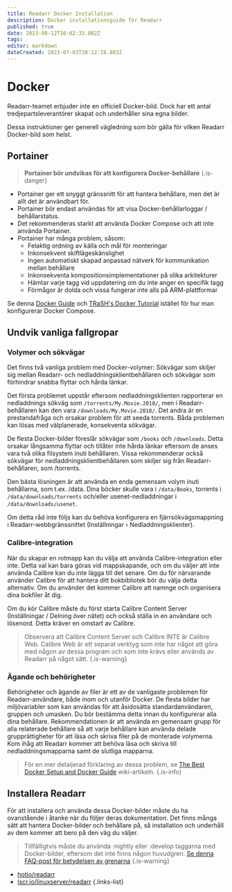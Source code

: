 ```yaml
---
title: Readarr Docker Installation
description: Docker installationsguide för Readarr
published: true
date: 2023-08-12T16:02:33.082Z
tags: 
editor: markdown
dateCreated: 2023-07-03T20:12:28.883Z
---
```


# Docker

Readarr-teamet erbjuder inte en officiell Docker-bild. Dock har ett antal tredjepartsleverantörer skapat och underhåller sina egna bilder.

Dessa instruktioner ger generell vägledning som bör gälla för vilken Readarr Docker-bild som helst.

## Portainer

> **Portainer bör undvikas för att konfigurera Docker-behållare** {.is-danger}

- Portainer ger ett snyggt gränssnitt för att hantera behållare, men det är allt det är användbart för.
- Portainer bör endast användas för att visa Docker-behållarloggar / behållarstatus.
- Det rekommenderas starkt att använda Docker Compose och att inte använda Portainer.
- Portainer har många problem, såsom:
  - Felaktig ordning av källa och mål för monteringar
  - Inkonsekvent skiftlägeskänslighet
  - Ingen automatiskt skapad anpassad nätverk för kommunikation mellan behållare
  - Inkonsekventa kompositionsimplementationer på olika arkitekturer
  - Hämtar varje tagg vid uppdatering om du inte anger en specifik tagg
  - Förmågor är dolda och vissa fungerar inte alls på ARM-plattformar

Se denna [Docker Guide](/docker-guide) och [TRaSH's Docker Tutorial](https://trash-guides.info/hardlinks/) istället för hur man konfigurerar Docker Compose.

## Undvik vanliga fallgropar

### Volymer och sökvägar

Det finns två vanliga problem med Docker-volymer: Sökvägar som skiljer sig mellan Readarr- och nedladdningsklientbehållaren och sökvägar som förhindrar snabba flyttar och hårda länkar.

Det första problemet uppstår eftersom nedladdningsklienten rapporterar en nedladdnings sökväg som `/torrents/My.Movie.2018/`, men i Readarr-behållaren kan den vara `/downloads/My.Movie.2018/`. Det andra är en prestandafråga och orsakar problem för att seeda torrents. Båda problemen kan lösas med välplanerade, konsekventa sökvägar.

De flesta Docker-bilder föreslår sökvägar som `/books` och `/downloads`. Detta orsakar långsamma flyttar och tillåter inte hårda länkar eftersom de anses vara två olika filsystem inuti behållaren. Vissa rekommenderar också sökvägar för nedladdningsklientbehållaren som skiljer sig från Readarr-behållaren, som /torrents.

Den bästa lösningen är att använda en enda gemensam volym inuti behållarna, som t.ex. /data. Dina böcker skulle vara i `/data/Books`, torrents i `/data/downloads/torrents` och/eller usenet-nedladdningar i `/data/downloads/usenet`.

Om detta råd inte följs kan du behöva konfigurera en fjärrsökvägsmappning i Readarr-webbgränssnittet (Inställningar › Nedladdningsklienter).

### Calibre-integration

När du skapar en rotmapp kan du välja att använda Calibre-integration eller inte. Detta val kan bara göras vid mappskapande, och om du väljer att inte använda Calibre kan du inte lägga till det senare. Om du för närvarande använder Calibre för att hantera ditt bokbibliotek bör du välja detta alternativ. Om du använder det kommer Calibre att namnge och organisera dina bokfiler åt dig.

Om du kör Calibre måste du först starta Calibre Content Server (Inställningar / Delning över nätet) och också ställa in en användare och lösenord. Detta kräver en omstart av Calibre.

> Observera att Calibre Content Server och Calibre INTE är Calibre Web. Calibre Web är ett separat verktyg som inte har något att göra med någon av dessa program och som inte krävs eller används av Readarr på något sätt.
{.is-warning}

### Ägande och behörigheter

Behörigheter och ägande av filer är ett av de vanligaste problemen för Readarr-användare, både inom och utanför Docker. De flesta bilder har miljövariabler som kan användas för att åsidosätta standardanvändaren, gruppen och umasken. Du bör bestämma detta innan du konfigurerar alla dina behållare. Rekommendationen är att använda en gemensam grupp för alla relaterade behållare så att varje behållare kan använda delade grupprättigheter för att läsa och skriva filer på de monterade volymerna.
Kom ihåg att Readarr kommer att behöva läsa och skriva till nedladdningsmapparna samt de slutliga mapparna.

> För en mer detaljerad förklaring av dessa problem, se [The Best Docker Setup and Docker Guide](/docker-guide) wiki-artikeln.
{.is-info}

## Installera Readarr

För att installera och använda dessa Docker-bilder måste du ha ovanstående i åtanke när du följer deras dokumentation. Det finns många sätt att hantera Docker-bilder och behållare på, så installation och underhåll av dem kommer att bero på den väg du väljer.

> Tillfälligtvis måste du använda :nightly eller :develop taggarna med Docker-bilder, eftersom det inte finns någon huvudgren. [Se denna FAQ-post för betydelsen av grenarna](/readarr/faq#how-do-i-update-readarr)
{.is-warning}

- [hotio/readarr](https://hotio.dev/containers/readarr/)
- [lscr.io/linuxserver/readarr](https://docs.linuxserver.io/images/docker-readarr)
{.links-list}